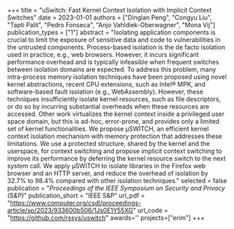 +++
title = "uSwitch: Fast Kernel Context Isolation with Implicit Context Switches"
date = 2023-01-01
authors = ["Dinglan Peng", "Congyu Liu", "Tapti Palit", "Pedro Fonseca", "Anjo Vahldiek-Oberwagner", "Mona Vij"]
publication_types = ["1"]
abstract = "Isolating application components is crucial to limit the exposure of sensitive data and code to vulnerabilities in the untrusted components. Process-based isolation is the de facto isolation used in practice, e.g., web browsers. However, it incurs significant performance overhead and is typically infeasible when frequent switches between isolation domains are expected. To address this problem, many intra-process memory isolation techniques have been proposed using novel kernel abstractions, recent CPU extensions, such as Intel® MPK, and software-based fault isolation (e.g., WebAssembly). However, these techniques insufficiently isolate kernel resources, such as file descriptors, or do so by incurring substantial overheads when these resources are accessed. Other work virtualizes the kernel context inside a privileged user space domain, but this is ad-hoc, error-prone, and provides only a limited set of kernel functionalities. We propose μSWITCH, an efficient kernel context isolation mechanism with memory protection that addresses these limitations. We use a protected structure, shared by the kernel and the userspace, for context switching and propose implicit context switching to improve its performance by deferring the kernel resource switch to the next system call. We apply μSWITCH to isolate libraries in the Firefox web browser and an HTTP server, and reduce the overhead of isolation by 32.7% to 98.4% compared with other isolation techniques."
selected = false
publication = "*Proceedings of the IEEE Symposium on Security and Privacy (S&P)*"
publication_short = "IEEE S&P"
url_pdf = "https://www.computer.org/csdl/proceedings-article/sp/2023/933600b506/1Js0E1Y55XG"
url_code = "https://github.com/rssys/uswitch"
awards=''
projects=["erim"]
+++